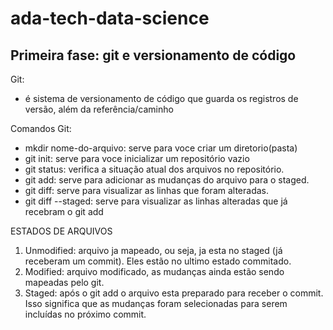 # ada-tech-data-science

## Primeira fase: git e versionamento de código
Git:
- é sistema de versionamento de código que guarda os registros de versão, além da referência/caminho

Comandos Git:
- mkdir nome-do-arquivo: serve para voce criar um diretorio(pasta)
- git init: serve para voce inicializar um repositório vazio
- git status: verifica a situação atual dos arquivos no repositório.
- git add: serve para adicionar as mudanças do arquivo para o staged.
- git diff: serve para visualizar as linhas que foram alteradas.
- git diff --staged: serve para visualizar as linhas alteradas que já recebram o git add

ESTADOS DE ARQUIVOS

1. Unmodified: arquivo ja mapeado, ou seja, ja esta no staged (já receberam um commit). Eles estão no ultimo estado commitado.
2. Modified: arquivo modificado, as mudanças ainda estão sendo mapeadas pelo git.
3. Staged: após o git add o arquivo esta preparado para receber o commit. Isso significa que as mudanças foram selecionadas para serem incluídas no próximo commit.